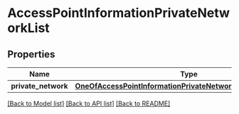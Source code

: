 # AccessPointInformationPrivateNetworkList

## Properties
Name | Type | Description | Notes
------------ | ------------- | ------------- | -------------
**private_network** | [**OneOfAccessPointInformationPrivateNetworkListPrivateNetwork**](OneOfAccessPointInformationPrivateNetworkListPrivateNetwork.md) |  | 

[[Back to Model list]](../../README.md#documentation-for-models) [[Back to API list]](../../README.md#documentation-for-api-endpoints) [[Back to README]](../../README.md)


